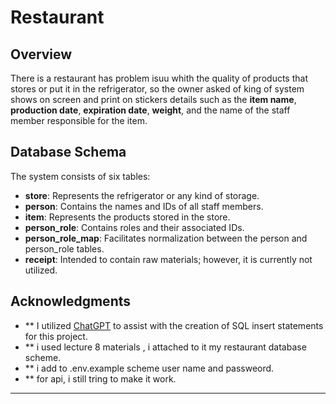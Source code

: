 # Restaurant

## Overview

There is a restaurant has problem isuu whith the quality of products that stores or put it in the refrigerator, so the owner asked of king of system shows on screen and print on stickers details such as the **item name**, **production date**, **expiration date**, **weight**, and the name of the staff member responsible for the item.

## Database Schema

The system consists of six tables:

- **store**: Represents the refrigerator or any kind of storage.
- **person**: Contains the names and IDs of all staff members.
- **item**: Represents the products stored in the store.
- **person_role**: Contains roles and their associated IDs.
- **person_role_map**: Facilitates normalization between the person and person_role tables.
- **receipt**: Intended to contain raw materials; however, it is currently not utilized.

## Acknowledgments

- ** I utilized [ChatGPT](https://openai.com/chatgpt) to assist with the creation of SQL insert statements for this project.
- **  i used lecture 8 materials , i attached to it my restaurant database scheme.
- ** i add to .env.example scheme user name and passweord.
- ** for api, i still tring to make it work.

---
